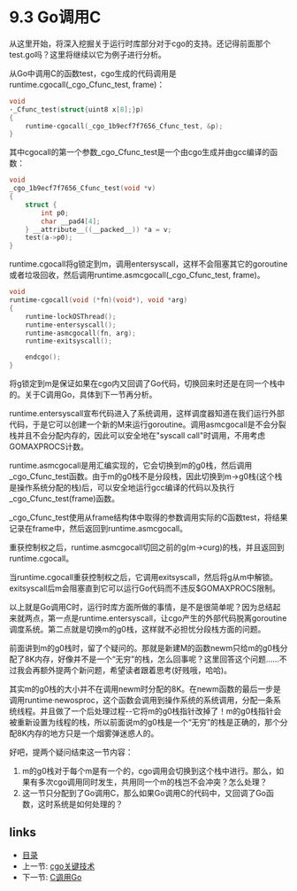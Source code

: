 # 9.3 Go调用C

从这里开始，将深入挖掘关于运行时库部分对于cgo的支持。还记得前面那个test.go吗？这里将继续以它为例子进行分析。

从Go中调用C的函数test，cgo生成的代码调用是runtime.cgocall(_cgo_Cfunc_test, frame)：

```c
void
·_Cfunc_test(struct{uint8 x[8];}p)
{
	runtime·cgocall(_cgo_1b9ecf7f7656_Cfunc_test, &p);
}
```

其中cgocall的第一个参数_cgo_Cfunc_test是一个由cgo生成并由gcc编译的函数：

```c
void
_cgo_1b9ecf7f7656_Cfunc_test(void *v)
{
	struct {
		int p0;
		char __pad4[4];
	} __attribute__((__packed__)) *a = v;
	test(a->p0);
}
```

runtime.cgocall将g锁定到m，调用entersyscall，这样不会阻塞其它的goroutine或者垃圾回收，然后调用runtime.asmcgocall(_cgo_Cfunc_test, frame)。

```c
void
runtime·cgocall(void (*fn)(void*), void *arg)
{
	runtime·lockOSThread();
	runtime·entersyscall();
	runtime·asmcgocall(fn, arg);
	runtime·exitsyscall();

	endcgo();
}
```

将g锁定到m是保证如果在cgo内又回调了Go代码，切换回来时还是在同一个栈中的。关于C调用Go，具体到下一节再分析。

runtime.entersyscall宣布代码进入了系统调用，这样调度器知道在我们运行外部代码，于是它可以创建一个新的M来运行goroutine。调用asmcgocall是不会分裂栈并且不会分配内存的，因此可以安全地在"syscall call"时调用，不用考虑GOMAXPROCS计数。

runtime.asmcgocall是用汇编实现的，它会切换到m的g0栈，然后调用_cgo_Cfunc_test函数。由于m的g0栈不是分段栈，因此切换到m->g0栈(这个栈是操作系统分配的栈)后，可以安全地运行gcc编译的代码以及执行_cgo_Cfunc_test(frame)函数。

_cgo_Cfunc_test使用从frame结构体中取得的参数调用实际的C函数test，将结果记录在frame中，然后返回到runtime.asmcgocall。

重获控制权之后，runtime.asmcgocall切回之前的g(m->curg)的栈，并且返回到runtime.cgocall。

当runtime.cgocall重获控制权之后，它调用exitsyscall，然后将g从m中解锁。exitsyscall后m会阻塞直到它可以运行Go代码而不违反$GOMAXPROCS限制。

以上就是Go调用C时，运行时库方面所做的事情，是不是很简单呢？因为总结起来就两点，第一点是runtime.entersyscall，让cgo产生的外部代码脱离goroutine调度系统。第二点就是切换m的g0栈，这样就不必担忧分段栈方面的问题。

前面讲到m的g0栈时，留了个疑问的。那就是新建M的函数newm只给m的g0栈分配了8K内存，好像并不是一个“无穷”的栈，怎么回事呢？这里回答这个问题......不过我会再额外提两个新问题，希望读者跟着思考(好贱哦，哈哈)。

其实m的g0栈的大小并不在调用newm时分配的8K。在newm函数的最后一步是调用runtime·newosproc，这个函数会调用到操作系统的系统调用，分配一条系统线程。并且做了一个后处理过程--它将m的g0栈指针改掉了！m的g0栈指针会被重新设置为线程的栈，所以前面说m的g0栈是一个“无穷”的栈是正确的，那个分配8K内存的地方只是一个烟雾弹迷惑人的。

好吧，提两个疑问结束这一节内容：
1. m的g0栈对于每个m是有一个的，cgo调用会切换到这个栈中进行。那么，如果有多次cgo调用同时发生，共用同一个m的栈岂不会冲突？怎么处理？
2. 这一节只分配到了Go调用C，那么如果Go调用C的代码中，又回调了Go函数，这时系统是如何处理的？

## links
 * [目录](<preface.md>)
 * 上一节: [cgo关键技术](<09.2.md>)
 * 下一节: [C调用Go](<09.4.md>)
